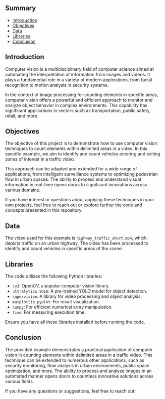 ## Summary
- [Introduction](#introduction)
- [Objectives](#objectives)
- [Data](#data)
- [Libraries](#libraries)
- [Conclusion](#conclusion)

## Introduction

Computer vision is a multidisciplinary field of computer science aimed at automating the interpretation of information from images and videos. It plays a fundamental role in a variety of modern applications, from facial recognition to motion analysis in security systems.

In the context of image processing for counting elements in specific areas, computer vision offers a powerful and efficient approach to monitor and analyze object behavior in complex environments. This capability has significant applications in sectors such as transportation, public safety, retail, and more.

## Objectives

The objective of this project is to demonstrate how to use computer vision techniques to count elements within delimited areas in a video. In this specific example, we aim to identify and count vehicles entering and exiting zones of interest in a traffic video.

This approach can be adapted and extended for a wide range of applications, from intelligent surveillance systems to optimizing pedestrian flow in urban spaces. The ability to process and understand visual information in real-time opens doors to significant innovations across various domains.

If you have interest or questions about applying these techniques in your own projects, feel free to reach out or explore further the code and concepts presented in this repository.

## Data

The video used for this example is `highway_traffic_short.mp4`, which depicts traffic on an urban highway. The video has been processed to identify and count vehicles in specific areas of the scene.

## Libraries

The code utilizes the following Python libraries:

- `cv2`: OpenCV, a popular computer vision library.
- `ultralytics.YOLO`: A pre-trained YOLO model for object detection.
- `supervision`: A library for video processing and object analysis.
- `matplotlib.pyplot`: For result visualization.
- `numpy`: For efficient numerical array manipulation.
- `time`: For measuring execution time.

Ensure you have all these libraries installed before running the code.

## Conclusion

The provided example demonstrates a practical application of computer vision in counting elements within delimited areas in a traffic video. This technique can be extended to numerous other applications, such as security monitoring, flow analysis in urban environments, public space optimization, and more. The ability to process and analyze images in an automated manner opens doors to countless innovative solutions across various fields.

If you have any questions or suggestions, feel free to reach out!